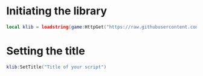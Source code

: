# Initiating the library
```lua
local klib = loadstring(game:HttpGet("https://raw.githubusercontent.com/railme37509124/KLibV2/refs/heads/main/library"))()
```
# Setting the title
```lua
klib:SetTitle("Title of your script")
```

